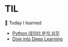 # TIL
📍 Today I learned

* [Python 데이터 분석 실무](https://wikidocs.net/book/1867)
* [Dive into Deep Learning](https://ko.d2l.ai/index.html)
